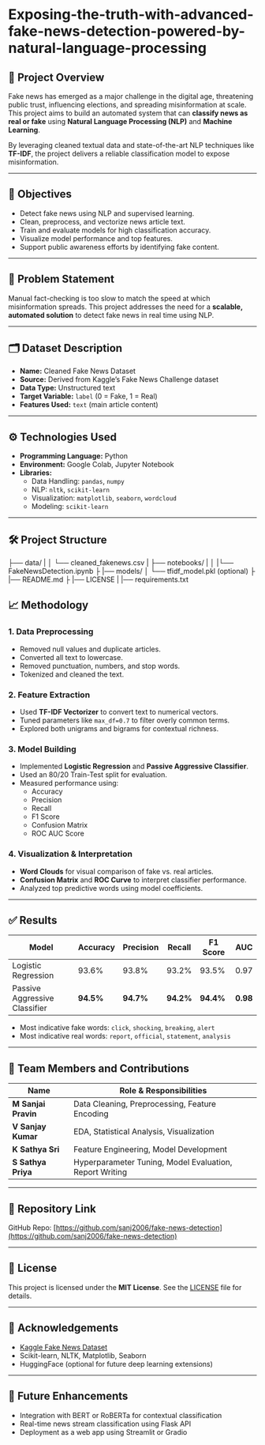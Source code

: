 # Exposing-the-truth-with-advanced-fake-news-detection-powered-by-natural-language-processing

## 📌 Project Overview

Fake news has emerged as a major challenge in the digital age, threatening public trust, influencing elections, and spreading misinformation at scale. This project aims to build an automated system that can **classify news as real or fake** using **Natural Language Processing (NLP)** and **Machine Learning**.

By leveraging cleaned textual data and state-of-the-art NLP techniques like **TF-IDF**, the project delivers a reliable classification model to expose misinformation.

---

## 🎯 Objectives

- Detect fake news using NLP and supervised learning.
- Clean, preprocess, and vectorize news article text.
- Train and evaluate models for high classification accuracy.
- Visualize model performance and top features.
- Support public awareness efforts by identifying fake content.

---

## 🧠 Problem Statement

Manual fact-checking is too slow to match the speed at which misinformation spreads. This project addresses the need for a **scalable, automated solution** to detect fake news in real time using NLP.

---

## 🗂️ Dataset Description

- **Name:** Cleaned Fake News Dataset
- **Source:** Derived from Kaggle’s Fake News Challenge dataset
- **Data Type:** Unstructured text
- **Target Variable:** `label` (0 = Fake, 1 = Real)
- **Features Used:** `text` (main article content)

---

## ⚙️ Technologies Used

- **Programming Language:** Python
- **Environment:** Google Colab, Jupyter Notebook
- **Libraries:**
  - Data Handling: `pandas`, `numpy`
  - NLP: `nltk`, `scikit-learn`
  - Visualization: `matplotlib`, `seaborn`, `wordcloud`
  - Modeling: `scikit-learn`

---

## 🛠️ Project Structure
├── data/
|
│ └── cleaned_fakenews.csv
|
├── notebooks/
|
│
|└── FakeNewsDetection.ipynb
├
|── models/
│ └── tfidf_model.pkl (optional)
├
|── README.md
├
|── LICENSE
|
|── requirements.txt

## 📈 Methodology

### 1. Data Preprocessing
- Removed null values and duplicate articles.
- Converted all text to lowercase.
- Removed punctuation, numbers, and stop words.
- Tokenized and cleaned the text.

### 2. Feature Extraction
- Used **TF-IDF Vectorizer** to convert text to numerical vectors.
- Tuned parameters like `max_df=0.7` to filter overly common terms.
- Explored both unigrams and bigrams for contextual richness.

### 3. Model Building
- Implemented **Logistic Regression** and **Passive Aggressive Classifier**.
- Used an 80/20 Train-Test split for evaluation.
- Measured performance using:
  - Accuracy
  - Precision
  - Recall
  - F1 Score
  - Confusion Matrix
  - ROC AUC Score

### 4. Visualization & Interpretation
- **Word Clouds** for visual comparison of fake vs. real articles.
- **Confusion Matrix** and **ROC Curve** to interpret classifier performance.
- Analyzed top predictive words using model coefficients.

---

## ✅ Results

| Model                    | Accuracy | Precision | Recall | F1 Score | AUC   |
|--------------------------|----------|-----------|--------|----------|-------|
| Logistic Regression      | 93.6%    | 93.8%     | 93.2%  | 93.5%    | 0.97  |
| Passive Aggressive Classifier | **94.5%** | **94.7%** | **94.2%** | **94.4%** | **0.98** |

- Most indicative fake words: `click`, `shocking`, `breaking`, `alert`
- Most indicative real words: `report`, `official`, `statement`, `analysis`

---

## 👥 Team Members and Contributions

| Name               | Role & Responsibilities                                   |
|--------------------|-----------------------------------------------------------|
| **M Sanjai Pravin** | Data Cleaning, Preprocessing, Feature Encoding            |
| **V Sanjay Kumar**  | EDA, Statistical Analysis, Visualization                  |
| **K Sathya Sri**    | Feature Engineering, Model Development                    |
| **S Sathya Priya**  | Hyperparameter Tuning, Model Evaluation, Report Writing   |

---

## 🔗 Repository Link

GitHub Repo: [https://github.com/sanj2006/fake-news-detection](https://github.com/sanj2006/fake-news-detection)

---

## 📄 License

This project is licensed under the **MIT License**. See the [LICENSE](./LICENSE) file for details.

---

## 🙌 Acknowledgements

- [Kaggle Fake News Dataset](https://www.kaggle.com/c/fake-news)
- Scikit-learn, NLTK, Matplotlib, Seaborn
- HuggingFace (optional for future deep learning extensions)

---

## 🚀 Future Enhancements

- Integration with BERT or RoBERTa for contextual classification
- Real-time news stream classification using Flask API
- Deployment as a web app using Streamlit or Gradio


